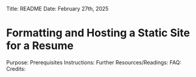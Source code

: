Title: README
Date: February 27th, 2025

# Formatting and Hosting a Static Site for a Resume

Purpose:
Prerequisites
Instructions:
Further Resources/Readings:
FAQ:
Credits: